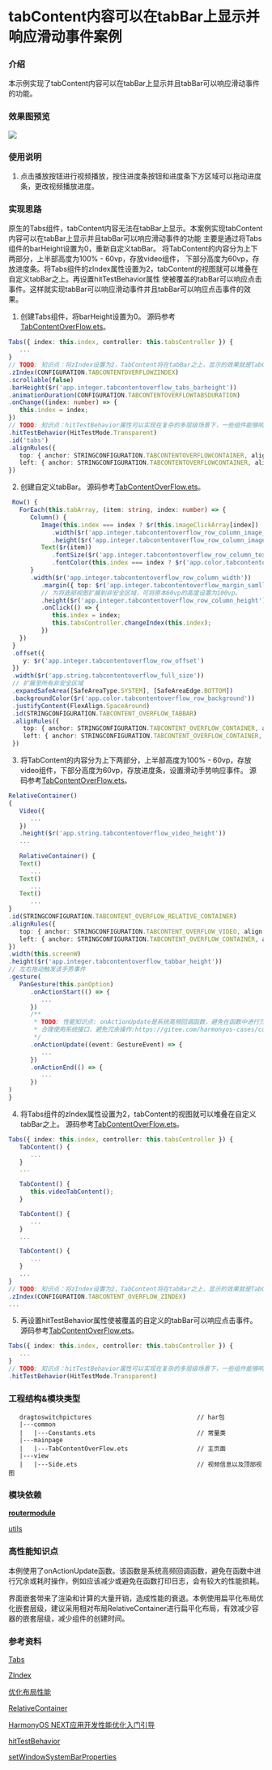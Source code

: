 # tabContent内容可以在tabBar上显示并响应滑动事件案例

### 介绍

本示例实现了tabContent内容可以在tabBar上显示并且tabBar可以响应滑动事件的功能。

### 效果图预览

![](../../product/entry/src/main/resources/base/media/tabcontentoverflow.gif)

### 使用说明

1. 点击播放按钮进行视频播放，按住进度条按钮和进度条下方区域可以拖动进度条，更改视频播放进度。

### 实现思路

原生的Tabs组件，tabContent内容无法在tabBar上显示。本案例实现tabContent内容可以在tabBar上显示并且tabBar可以响应滑动事件的功能
主要是通过将Tabs组件的barHeight设置为0，重新自定义tabBar。 将TabContent的内容分为上下两部分，上半部高度为100% - 60vp，存放video组件，
下部分高度为60vp，存放进度条。将Tabs组件的zIndex属性设置为2，tabContent的视图就可以堆叠在自定义tabBar之上。再设置hitTestBehavior属性
使被覆盖的tabBar可以响应点击事件。这样就实现tabBar可以响应滑动事件并且tabBar可以响应点击事件的效果。

1. 创建Tabs组件，将barHeight设置为0。
   源码参考[TabContentOverFlow.ets](./src/main/ets/mainpage/TabContentOverFlow.ets)。

```typescript
Tabs({ index: this.index, controller: this.tabsController }) {
   ...
}
// TODO: 知识点：将zIndex设置为2，TabContent将在tabBar之上，显示的效果就是TabContent外溢的部分在tabBar上。
.zIndex(CONFIGURATION.TABCONTENTOVERFLOWZINDEX)
.scrollable(false)
.barHeight($r('app.integer.tabcontentoverflow_tabs_barheight'))
.animationDuration(CONFIGURATION.TABCONTENTOVERFLOWTABSDURATION)
.onChange((index: number) => {
   this.index = index;
})
// TODO: 知识点：hitTestBehavior属性可以实现在复杂的多层级场景下，一些组件能够响应手势和事件，而一些组件不能响应手势和事件。HitTestMode.Transparent的效果为，自身响应触摸测试，不会阻塞兄弟节点的触摸测试。
.hitTestBehavior(HitTestMode.Transparent)
.id('tabs')
.alignRules({
   top: { anchor: STRINGCONFIGURATION.TABCONTENTOVERFLOWCONTAINER, align: VerticalAlign.Top },
   left: { anchor: STRINGCONFIGURATION.TABCONTENTOVERFLOWCONTAINER, align: HorizontalAlign.Start },
})
```
2. 创建自定义tabBar。
   源码参考[TabContentOverFlow.ets](./src/main/ets/mainpage/TabContentOverFlow.ets)。

```typescript
 Row() {
   ForEach(this.tabArray, (item: string, index: number) => {
      Column() {
         Image(this.index === index ? $r(this.imageClickArray[index]) : $r(this.imageArray[index]))
            .width($r('app.integer.tabcontentoverflow_row_column_image_width'))
            .height($r('app.integer.tabcontentoverflow_row_column_image_height'))
         Text($r(item))
            .fontSize($r('app.integer.tabcontentoverflow_row_column_text_font_size'))
            .fontColor(this.index === index ? $r('app.color.tabcontentoverflow_click_color') : $r('app.color.tabcontentoverflow_white'))
      }
      .width($r('app.integer.tabcontentoverflow_row_column_width'))
         .margin({ top: $r('app.integer.tabcontentoverflow_margin_samll') })
         // 为将底部视图扩展到非安全区域，可将原本60vp的高度设置为100vp。
         .height($r('app.integer.tabcontentoverflow_row_column_height'))
         .onClick(() => {
            this.index = index;
            this.tabsController.changeIndex(this.index);
         })
   })
 }
 .offset({
    y: $r('app.integer.tabcontentoverflow_row_offset')
 })
 .width($r('app.string.tabcontentoverflow_full_size'))
 // 扩展至所有非安全区域
 .expandSafeArea([SafeAreaType.SYSTEM], [SafeAreaEdge.BOTTOM])
 .backgroundColor($r('app.color.tabcontentoverflow_row_background'))
 .justifyContent(FlexAlign.SpaceAround)
 .id(STRINGCONFIGURATION.TABCONTENT_OVERFLOW_TABBAR)
 .alignRules({
    top: { anchor: STRINGCONFIGURATION.TABCONTENT_OVERFLOW_CONTAINER, align: VerticalAlign.Bottom },
    left: { anchor: STRINGCONFIGURATION.TABCONTENT_OVERFLOW_CONTAINER, align: HorizontalAlign.Start },
 })
```

3. 将TabContent的内容分为上下两部分，上半部高度为100% - 60vp，存放video组件，下部分高度为60vp，存放进度条，设置滑动手势响应事件。
   源码参考[TabContentOverFlow.ets](./src/main/ets/mainpage/TabContentOverFlow.ets)。

```typescript
RelativeContainer()
{
   Video({
      ...
   })
   .height($r('app.string.tabcontentoverflow_video_height'))
   ...
   
   RelativeContainer() {
   Text()
      ...
   Text()
      ...
   Text()
      ...
}
.id(STRINGCONFIGURATION.TABCONTENT_OVERFLOW_RELATIVE_CONTAINER)
.alignRules({
   top: { anchor: STRINGCONFIGURATION.TABCONTENT_OVERFLOW_VIDEO, align: VerticalAlign.Bottom },
   left: { anchor: STRINGCONFIGURATION.TABCONTENT_OVERFLOW_CONTAINER, align: HorizontalAlign.Start },
})
.width(this.screenW)
.height($r('app.integer.tabcontentoverflow_tabbar_height'))
// 左右拖动触发该手势事件
.gesture(
   PanGesture(this.panOption)
      .onActionStart(() => {
         ...
      })
      /**
       * TODO: 性能知识点: onActionUpdate是系统高频回调函数，避免在函数中进行冗余或耗时操作，例如应该减少或避免在函数打印日志，会有较大的性能损耗。
       * 合理使用系统接口，避免冗余操作:https://gitee.com/harmonyos-cases/cases/blob/master/docs/performance/README.md
       */
      .onActionUpdate((event: GestureEvent) => {
         ...
      })
      .onActionEnd(() => {
         ...
      })
)
}
```

4. 将Tabs组件的zIndex属性设置为2，tabContent的视图就可以堆叠在自定义tabBar之上。
   源码参考[TabContentOverFlow.ets](./src/main/ets/mainpage/TabContentOverFlow.ets)。

```typescript
Tabs({ index: this.index, controller: this.tabsController }) {
   TabContent() {
      ...
   }
   ...

   TabContent() {
      this.videoTabContent();
   }

   TabContent() {
      ...
   }
   ...

   TabContent() {
      ...
   }
   ...
}
// TODO: 知识点：将zIndex设置为2，TabContent将在tabBar之上，显示的效果就是TabContent外溢的部分在tabBar上。
.zIndex(CONFIGURATION.TABCONTENT_OVERFLOW_ZINDEX)
...
```
5. 再设置hitTestBehavior属性使被覆盖的自定义的tabBar可以响应点击事件。
   源码参考[TabContentOverFlow.ets](./src/main/ets/mainpage/TabContentOverFlow.ets)。

```typescript
Tabs({ index: this.index, controller: this.tabsController }) {
   ...
}
// TODO: 知识点：hitTestBehavior属性可以实现在复杂的多层级场景下，一些组件能够响应手势和事件，而一些组件不能响应手势和事件。HitTestMode.Transparent的效果为，自身响应触摸测试，不会阻塞兄弟节点的触摸测试。
.hitTestBehavior(HitTestMode.Transparent)
```

### 工程结构&模块类型

```
   dragtoswitchpictures                             // har包
   |---common
   |   |---Constants.ets                            // 常量类
   |---mainpage
   |   |---TabContentOverFlow.ets                   // 主页面
   |---view
   |   |---Side.ets                                 // 视频信息以及顶部视图
```

### 模块依赖

[**routermodule**](../routermodule)

[utils](../../common/utils)

### 高性能知识点

本例使用了onActionUpdate函数。该函数是系统高频回调函数，避免在函数中进行冗余或耗时操作，例如应该减少或避免在函数打印日志，会有较大的性能损耗。

界面嵌套带来了渲染和计算的大量开销，造成性能的衰退。本例使用扁平化布局优化嵌套层级，建议采用相对布局RelativeContainer进行扁平化布局，有效减少容器的嵌套层级，减少组件的创建时间。

### 参考资料

[Tabs](https://developer.huawei.com/consumer/cn/doc/harmonyos-references/ts-container-tabs-0000001815927636)

[ZIndex](https://developer.huawei.com/consumer/cn/doc/harmonyos-references-V4/ts-universal-attributes-z-order-0000001862687545-V4#ZH-CN_TOPIC_0000001862687545__zindex)

[优化布局性能](https://gitee.com/harmonyos-cases/cases/blob/master/docs/performance/reduce-view-nesting-levels.md#%E4%BC%98%E5%8C%96%E5%B8%83%E5%B1%80%E6%80%A7%E8%83%BD)

[RelativeContainer](https://developer.huawei.com/consumer/cn/doc/harmonyos-references-V4/ts-container-relativecontainer-0000001862687657-V4)

[HarmonyOS NEXT应用开发性能优化入门引导](https://gitee.com/harmonyos-cases/cases/blob/master/docs/performance/README.md#%E6%A6%82%E8%BF%B0)

[hitTestBehavior](https://developer.huawei.com/consumer/cn/doc/harmonyos-references/ts-universal-attributes-hit-test-behavior-0000001815767744#ZH-CN_TOPIC_0000001815767744__hittestbehavior)

[setWindowSystemBarProperties](https://developer.huawei.com/consumer/cn/doc/harmonyos-references/js-apis-window-0000001820880785#ZH-CN_TOPIC_0000001811317218__setwindowsystembarproperties9)


